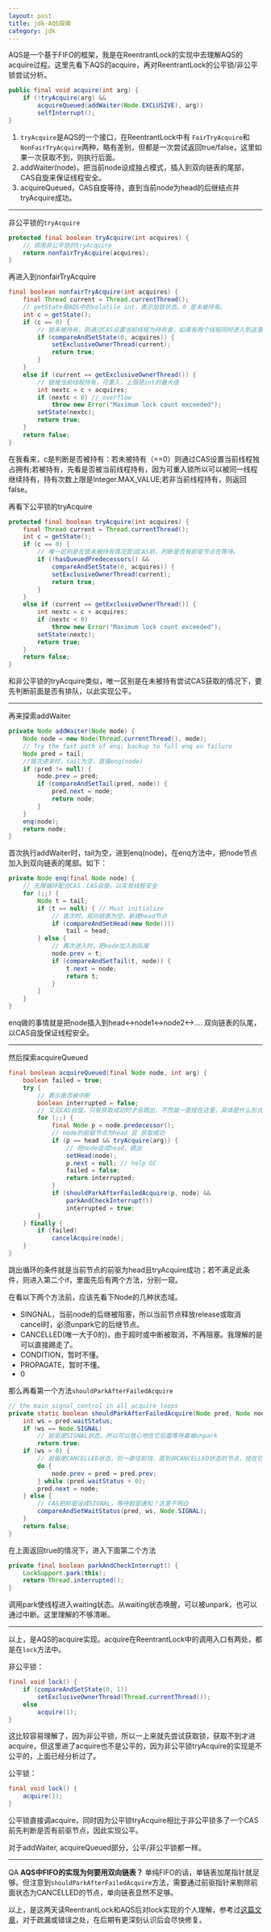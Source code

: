 ```yaml
---
layout: post
title: jdk-AQS探索
category: jdk
---
```


AQS是一个基于FIFO的框架，我是在ReentrantLock的实现中去理解AQS的acquire过程。这里先看下AQS的acquire，再对ReentrantLock的公平锁/非公平锁尝试分析。

```java
public final void acquire(int arg) {
    if (!tryAcquire(arg) &&
        acquireQueued(addWaiter(Node.EXCLUSIVE), arg))
        selfInterrupt();
}
```

1. `tryAcquire`是AQS的一个接口，在ReentrantLock中有 `FairTryAcquire`和`NonFairTryAcquire`两种，略有差别，但都是一次尝试返回true/false，这里如果一次获取不到，则执行后面。
2. addWaiter(node)，把当前node设成独占模式，插入到双向链表的尾部，CAS自旋来保证线程安全。
3. acquireQueued，CAS自旋等待，直到当前node为head的后继结点并tryAcquire成功。

***

非公平锁的`tryAcquire`
```java
protected final boolean tryAcquire(int acquires) {
    // 调用非公平锁的tryAcquire
    return nonfairTryAcquire(acquires);
}
```
再进入到nonfairTryAcquire
```java
final boolean nonfairTryAcquire(int acquires) {
    final Thread current = Thread.currentThread();
    // getState是AQS中的volatile int，表示加锁状态。0 是未被持有。
    int c = getState();
    if (c == 0) {
        // 锁未被持有，则通过CAS设置当前线程为持有者，如果有两个线程同时进入到这里，只有一个会成功，另一个失败。
        if (compareAndSetState(0, acquires)) {
            setExclusiveOwnerThread(current);
            return true;
        }
    }
    else if (current == getExclusiveOwnerThread()) {
        // 锁被当前线程持有，可重入，上限是int的最大值
        int nextc = c + acquires;
        if (nextc < 0) // overflow
            throw new Error("Maximum lock count exceeded");
        setState(nextc);
        return true;
    }
    return false;
}
```
在我看来，c是判断是否被持有：若未被持有（==0）则通过CAS设置当前线程独占拥有;若被持有，先看是否被当前线程持有，因为可重入锁所以可以被同一线程继续持有，持有次数上限是Integer.MAX_VALUE;若非当前线程持有，则返回false。

再看下公平锁的tryAcquire
```java
protected final boolean tryAcquire(int acquires) {
    final Thread current = Thread.currentThread();
    int c = getState();
    if (c == 0) {
        // 唯一区别是在锁未被持有情况尝试CAS前，判断是否有前驱节点在等待。
        if (!hasQueuedPredecessors() &&
            compareAndSetState(0, acquires)) {
            setExclusiveOwnerThread(current);
            return true;
        }
    }
    else if (current == getExclusiveOwnerThread()) {
        int nextc = c + acquires;
        if (nextc < 0)
            throw new Error("Maximum lock count exceeded");
        setState(nextc);
        return true;
    }
    return false;
}
```
和非公平锁的tryAcquire类似，唯一区别是在未被持有尝试CAS获取的情况下，要先判断前面是否有排队，以此实现公平。

***

再来探索addWaiter
```java
private Node addWaiter(Node mode) {
    Node node = new Node(Thread.currentThread(), mode);
    // Try the fast path of enq; backup to full enq on failure
    Node pred = tail;
    //首次进来时，tail为空，直接enq(node)
    if (pred != null) {
        node.prev = pred;
        if (compareAndSetTail(pred, node)) {
            pred.next = node;
            return node;
        }
    }
    enq(node);
    return node;
}
```
首次执行addWaiter时，tail为空，进到enq(node)，在enq方法中，把node节点加入到双向链表的尾部。如下：
```java
private Node enq(final Node node) {
    // 无限循环配合CAS：CAS自旋，以实现线程安全
    for (;;) {
        Node t = tail;
        if (t == null) { // Must initialize
            // 首次时，双向链表为空，新建head节点
            if (compareAndSetHead(new Node()))
                tail = head;
        } else {
            // 再次进入时，把node加入到队尾
            node.prev = t;
            if (compareAndSetTail(t, node)) {
                t.next = node;
                return t;
            }
        }
    }
}
```
enq做的事情就是把node插入到head<->node1<->node2<->.... 双向链表的队尾，以CAS自旋保证线程安全。

***

然后探索acquireQueued
```java
final boolean acquireQueued(final Node node, int arg) {
    boolean failed = true;
    try {
        // 表示是否被中断
        boolean interrupted = false;
        // 又见CAS自旋，只有获取成功时才会跳出，不然就一直挂在这里，具体是什么形式挂，我目前还不清楚
        for (;;) {
            final Node p = node.predecessor();
            // node的前驱节点为head 且 获取成功
            if (p == head && tryAcquire(arg)) {
                // 把node设成head，跳出
                setHead(node);
                p.next = null; // help GC
                failed = false;
                return interrupted;
            }
            if (shouldParkAfterFailedAcquire(p, node) &&
                parkAndCheckInterrupt())
                interrupted = true;
        }
    } finally {
        if (failed)
            cancelAcquire(node);
    }
}
```
跳出循环的条件就是当前节点的前驱为head且tryAcquire成功；若不满足此条件，则进入第二个if，里面先后有两个方法，分别一窥。

在看以下两个方法前，应该先看下Node的几种状态域。
- SINGNAL，当前node的后继被阻塞，所以当前节点释放release或取消cancel时，必须unpark它的后继节点。
- CANCELLED(唯一大于0的)，由于超时或中断被取消，不再阻塞。我理解的是可以直接踢走了。
- CONDITION，暂时不懂。
- PROPAGATE，暂时不懂。
- 0

那么再看第一个方法`shouldParkAfterFailedAcquire`
```java
// the main signal control in all acquire loops
private static boolean shouldParkAfterFailedAcquire(Node pred, Node node) {
    int ws = pred.waitStatus;
    if (ws == Node.SIGNAL)
        // 前驱是SIGNAL状态，所以可以放心地在它后面等待着被unpark
        return true;
    if (ws > 0) {
        // 前驱是CANCELLED状态，则一直往前找，直到非CANCELLED状态的节点，挂在它后面，中间的CANCELLED节点会被GC
        do {
            node.prev = pred = pred.prev;
        } while (pred.waitStatus > 0);
        pred.next = node;
    } else {
        // CAS把前驱设成SIGNAL，等待前驱通知？这里不明白
        compareAndSetWaitStatus(pred, ws, Node.SIGNAL);
    }
    return false;
}
```

在上面返回true的情况下，进入下面第二个方法
```java
private final boolean parkAndCheckInterrupt() {
    LockSupport.park(this);
    return Thread.interrupted();
}
```
调用park使线程进入waiting状态。从waiting状态唤醒，可以被unpark，也可以通过中断。这里理解的不够清晰。

***

以上，是AQS的acquire实现。acquire在ReentrantLock中的调用入口有两处，都是在`lock`方法中。

非公平锁：
```java
final void lock() {
    if (compareAndSetState(0, 1))
        setExclusiveOwnerThread(Thread.currentThread());
    else
        acquire(1);
}
```
这比较容易理解了，因为非公平锁，所以一上来就先尝试获取锁，获取不到才进acquire，但这里进了acquire也不是公平的，因为非公平锁tryAcquire的实现是不公平的，上面已经分析过了。

公平锁：
```java
final void lock() {
    acquire(1);
}
```
公平锁直接调acquire，同时因为公平锁tryAcquire相比于非公平锁多了一个CAS前先判断是否有前驱节点，因此实现公平。

对于addWaiter, acquireQueued部分，公平/非公平锁都一样。

***

QA
**AQS中FIFO的实现为何要用双向链表？**
单纯FIFO的话，单链表加尾指针就足够。但注意到`shouldParkAfterFailedAcquire`方法，需要通过前驱指针来剔除前面状态为CANCELLED的节点，单向链表显然不足够。

以上，是这两天读ReentrantLock和AQS后对lock实现的个人理解，参考过[这篇文章](http://www.cnblogs.com/waterystone/p/4920797.html)，对于疏漏或错误之处，在后期有更深刻认识后会尽快修复。